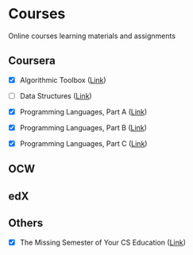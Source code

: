# Courses
Online courses learning materials and assignments

## Coursera

- [x] Algorithmic Toolbox ([Link](https://www.coursera.org/learn/algorithmic-toolbox?specialization=data-structures-algorithms))

- [ ] Data Structures ([Link](https://www.coursera.org/learn/data-structures?specialization=data-structures-algorithms))

- [x] Programming Languages, Part A ([Link](https://www.coursera.org/learn/programming-languages))

- [x] Programming Languages, Part B ([Link](https://www.coursera.org/learn/programming-languages-part-b))

- [x] Programming Languages, Part C ([Link](https://www.coursera.org/learn/programming-languages-part-c))

## OCW

## edX

## Others

- [x] The Missing Semester of Your CS Education ([Link](https://missing.csail.mit.edu/))
